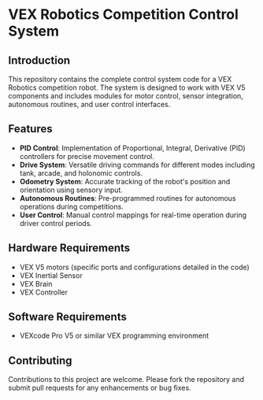 # VEX Robotics Competition Control System

## Introduction
This repository contains the complete control system code for a VEX Robotics competition robot. The system is designed to work with VEX V5 components and includes modules for motor control, sensor integration, autonomous routines, and user control interfaces.

## Features
- **PID Control**: Implementation of Proportional, Integral, Derivative (PID) controllers for precise movement control.
- **Drive System**: Versatile driving commands for different modes including tank, arcade, and holonomic controls.
- **Odometry System**: Accurate tracking of the robot's position and orientation using sensory input.
- **Autonomous Routines**: Pre-programmed routines for autonomous operations during competitions.
- **User Control**: Manual control mappings for real-time operation during driver control periods.

## Hardware Requirements
- VEX V5 motors (specific ports and configurations detailed in the code)
- VEX Inertial Sensor
- VEX Brain
- VEX Controller

## Software Requirements
- VEXcode Pro V5 or similar VEX programming environment

## Contributing
Contributions to this project are welcome. Please fork the repository and submit pull requests for any enhancements or bug fixes.
